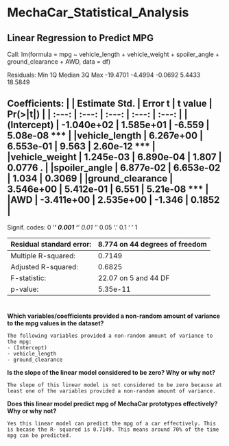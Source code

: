 # MechaCar_Statistical_Analysis

## Linear Regression to Predict MPG

Call:
lm(formula = mpg ~ vehicle_length + vehicle_weight + spoiler_angle + 
    ground_clearance + AWD, data = df)

Residuals:
     Min       1Q   Median       3Q      Max 
-19.4701  -4.4994  -0.0692   5.4433  18.5849 

Coefficients:
|                 |  Estimate Std. | Error t    | t value | Pr(>\|t\|)   |
| :---:           | :---:          | :---:      | :---:   | :---:        |
|(Intercept)      | -1.040e+02     |  1.585e+01 | -6.559  | 5.08e-08 *** |
|vehicle_length   |  6.267e+00     | 6.553e-01  | 9.563   | 2.60e-12 *** |
|vehicle_weight   |  1.245e-03     | 6.890e-04  | 1.807   | 0.0776 .     |
|spoiler_angle    |  6.877e-02     | 6.653e-02  | 1.034   | 0.3069       |
|ground_clearance |  3.546e+00     | 5.412e-01  | 6.551   | 5.21e-08 *** |
|AWD              | -3.411e+00     | 2.535e+00  | -1.346  | 0.1852       |
---
Signif. codes:  0 ‘***’ 0.001 ‘**’ 0.01 ‘*’ 0.05 ‘.’ 0.1 ‘ ’ 1

| Residual standard error: | 8.774 on 44 degrees of freedom |
| :---                     | :---                           |
| Multiple R-squared:      | 0.7149                         |
|Adjusted R-squared:       | 0.6825                         |
|F-statistic:              | 22.07 on 5 and 44 DF           |
|p-value:                  | 5.35e-11                       |


#
**Which variables/coefficients provided a non-random amount of variance to the mpg values in the dataset?**

    The following variables provided a non-random amount of variance to the mpg:
    - (Intercept)
    - vehicle_length
    - ground_clearance

**Is the slope of the linear model considered to be zero? Why or why not?**
 
    The slope of this linear model is not considered to be zero because at least one of the variables provided a non-random amount of variance.


**Does this linear model predict mpg of MechaCar prototypes effectively? Why or why not?**

    Yes this linear model can predict the mpg of a car effectively. This is becase the R- squared is 0.7149. This means around 70% of the time mpg can be predicted.

#



#
